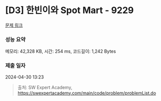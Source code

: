 # [D3] 한빈이와 Spot Mart - 9229 

[문제 링크](https://swexpertacademy.com/main/code/problem/problemDetail.do?contestProbId=AW8Wj7cqbY0DFAXN) 

### 성능 요약

메모리: 42,328 KB, 시간: 254 ms, 코드길이: 1,242 Bytes

### 제출 일자

2024-04-30 13:23



> 출처: SW Expert Academy, https://swexpertacademy.com/main/code/problem/problemList.do